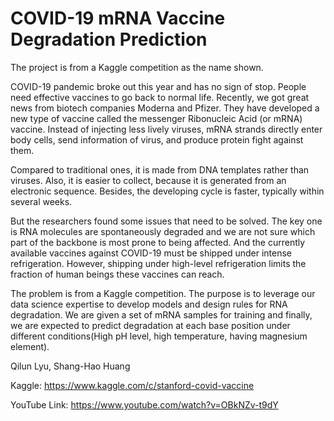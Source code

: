 # COVID-19 mRNA Vaccine Degradation Prediction
The project is from a Kaggle competition as the name shown. 

COVID-19 pandemic broke out this year and has no sign of stop. People need effective vaccines to go back to normal life. Recently, we got great news from biotech companies Moderna and Pfizer. They have developed a new type of vaccine called the messenger Ribonucleic Acid (or mRNA) vaccine. Instead of injecting less lively viruses, mRNA strands directly enter body cells, send information of virus, and produce protein fight against them.

Compared to traditional ones, it is made from DNA templates rather than viruses. Also, it is easier to collect, because it is generated from an electronic sequence. Besides, the developing cycle is faster, typically within several weeks.

But the researchers found some issues that need to be solved. The key one is RNA molecules are spontaneously degraded and we are not sure which part of the backbone is most prone to being affected. And the currently available vaccines against COVID-19 must be shipped under intense refrigeration.  However, shipping under high-level refrigeration limits the fraction of human beings these vaccines can reach.

The problem is from a Kaggle competition. The purpose is to leverage our data science expertise to develop models and design rules for RNA degradation. We are given a set of mRNA samples for training and finally, we are expected to predict degradation at each base position under different conditions(High pH level, high temperature, having magnesium element).

Qilun Lyu, Shang-Hao Huang

Kaggle: https://www.kaggle.com/c/stanford-covid-vaccine

YouTube Link: https://www.youtube.com/watch?v=OBkNZv-t9dY
